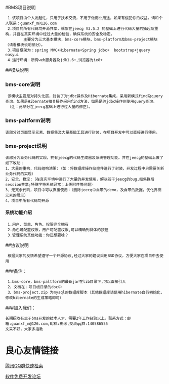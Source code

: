 #BMS项目说明

     1.该项目由个人发起忙，只用于技术交流，不用于做商业用途，如果有侵犯你的权益，请和个人联系：guanxf_m@126.com
     2.项目的所有代码均开源共享，框架在jeecg V3.5.2 的基础上进行代码大量的抽起及重构，并且在真实环境中经过大量的检验，确保系统的安全及稳定。
            主要分为三大基本模块，bms-core模块、bms-platform及bms-project模块（请看模块说明部分）。
     3.项目框架为：spring MVC+Hibernate+Spring jdbc+  bootstrap+jquery easyui
     4.运行环境：所有web服务器及jdk1.6+,浏览器为ie8+


##模块说明

### bms-core说明

     该模块主要是对持久化层，封装了对jdbc操作及Hibernate集成，采用新模式find及query查询。如果是Hibernate相关操作采用find方法，如果是纯jdbc操作则使用query查询。
     （注：此部分在jeecg基础上进行过大量的修正）。

### bms-paltform说明

    该部分对页面显示元素、数据集及大量基础工具进行封装，在项目开发中可以直接进行使用。

### bms-project说明

    该部分为业务代码的实现，拥有jeecg的代码生成器及系统管理功能。并在jeecg的基础上做了如下改动：
    1、大量的重构，代码结构清晰:（如：将数据库操作及控件进行了封装，开发过程中只需要关新业务代码的实现）
    2、安全、稳定:（在真实环境中进行了大量的并发使用，解决若干jeecg的bug,如集群后session共享;特殊字符系统异常；上传附件等问题）
    3、无冗余代码，项目中可以直接使用：（删除jeecg中自带的demo，及自带的数据，优化界面元素的展示）
    4、项目中所有代码均开源

#### 系统功能介绍
     1.用户、菜单、角色、权限完全拥有
     2.角色可配置权限，用户可配置权限,可以精确到具体的按钮
     3.管理系统其他功能：你还想要啥？


##协议说明

     根据大家的反馈希望遵守一个开源协议,经过大家的建议采用BSD协议，方便大家在项目中去使用

###备注：

     1.bms-core，bms-paltform的最新jar在lib目录下,可以直接引入
     2、文档在：项目根目录的doc中
     3、bms-project.zip 为mysql的数据库脚本（其他数据库请使用hibernate自行初始化，修改hibernate的生成策略即可）

###加入我们：

    长期招收有意于bms开发的技术人才，需要2年工作经验以上。联系方式：邮箱:guanxf_m@126.com,昵称:糊涂,交流qq群:140586555
    文采不好，大家多指教



 # 良心友情链接

[腾讯QQ群快速检索](http://u.720life.cn/s/8cf73f7c)

[软件免费开发论坛](http://u.720life.cn/s/bbb01dc0)